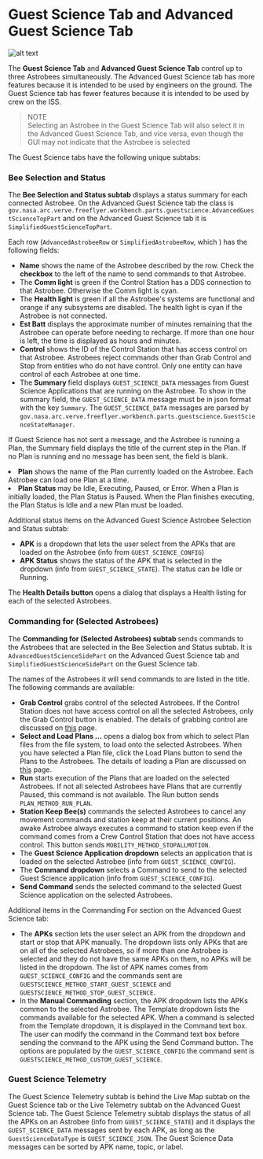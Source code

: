 # Guest Science Tab and Advanced Guest Science Tab 
![alt text](https://github.com/nasa/astrobee_gds/blob/master/gov.nasa.arc.ff.ocu/helpfiles/GuestScienceTab-annotated.png 
"Guest Science Tab")


The <b>Guest Science Tab</b>  and <b> Advanced Guest Science Tab</b> control up to three Astrobees 
simultaneously. The Advanced Guest Science tab has more features because it is intended to be used by 
engineers on the ground. The Guest Science tab has fewer features because it is intended to be used by 
crew on the ISS. 

>NOTE <br>
>Selecting an Astrobee in the Guest Science Tab will also select it in the Advanced Guest Science Tab, and
vice versa, even though the GUI may not indicate that the Astrobee is selected

The Guest Science tabs have the following unique subtabs:

<h3 id="AstrobeeSelection"> Bee Selection and Status </h3>

The <b>Bee Selection and Status subtab </b> displays a status summary
for each connected Astrobee. On the Advanced Guest Science tab the class is
`gov.nasa.arc.verve.freeflyer.workbench.parts.guestscience.AdvancedGuestScienceTopPart`
 and on the Advanced Guest Science tab it is `SimplifiedGuestScienceTopPart`.
 
 Each row (`AdvancedAstrobeeRow` or `SimplifiedAstrobeeRow`, which ) has the following fields:

* <b> Name</b> shows the name of the Astrobee described by the row. Check the 
<b>checkbox</b> to the left of the name to send commands to that Astrobee.
* The <b>Comm light</b> is green if the Control Station has a DDS connection to that Astrobee.
Otherwise the Comm light is cyan.
* The <b>Health light</b> is green if all the Astrobee's systems are functional and orange
if any subsystems are disabled. The health light is cyan if the Astrobee is not connected.
* <b>Est Batt</b> displays the approximate number of minutes remaining 
that the Astrobee can operate before needing to recharge. 
If more than one hour is left, the time is displayed as hours and minutes.
* <b>Control</b> shows the ID of the Control Station that has access control on that Astrobee.
 Astrobees reject commands other than Grab Control and Stop from entities who
do not have control. Only one entity can have control of each Astrobee at
one time.
*  The<b> Summary </b> field displays `GUEST_SCIENCE_DATA` messages from Guest Science
Applications that are running on the Astrobee. To show in the summary field, the
 `GUEST_SCIENCE_DATA` message must be in json format with the key `Summary`. The 
 `GUEST_SCIENCE_DATA` messages are parsed by 
 `gov.nasa.arc.verve.freeflyer.workbench.parts.guestscience.GuestScienceStateManager`.
 
 If Guest Science has not sent a message, and the Astrobee is running a Plan, the Summary field displays
the title of the current step in the Plan. If no Plan is running and no message has been sent, the field is blank. </li>
<li> <b>Plan</b> shows the name of the Plan currently loaded on the 
Astrobee. Each Astrobee can load one Plan at a time. </li>
<li> <b> Plan Status </b> may be Idle, Executing, Paused, or Error. When a Plan is initially loaded, the Plan
Status is Paused. When the Plan finishes executing, the Plan Status is Idle and a new Plan must be loaded.</li>

Additional status items on the Advanced Guest Science Astrobee Selection and Status subtab:

* <b>APK</b> is a dropdown that lets the user select from the APKs that are
 loaded on the Astrobee (info from `GUEST_SCIENCE_CONFIG`)
* <b>APK Status</b> shows the status of the APK that is selected in the dropdown (info from
`GUEST_SCIENCE_STATE`). The status can be Idle or Running.

The <b>Health Details button</b> opens a dialog that displays a Health 
listing for each of the selected Astrobees.

<h3 id="CommandingFor"> Commanding for (Selected Astrobees) </h3>

The <b>Commanding for (Selected Astrobees) subtab </b> sends commands to the 
Astrobees that are selected in the Bee Selection and Status subtab. It is `AdvancedGuestScienceSidePart` on the 
Advanced Guest Science tab and `SimplifiedGuestScienceSidePart` on the Guest Science tab.
 
 The names of the Astrobees it will send commands to are listed in the title. The
following commands are available:

* <b>Grab Control</b> grabs control of the selected Astrobees. If the Control Station 
does not have access control on all the selected Astrobees, only the Grab Control
button is enabled. The details of grabbing control are discussed on [this](USAGE.md) page. 
* <b>Select and Load Plans ...</b> opens a dialog box from which to select Plan files from the
file system, to load onto the selected Astrobees. When you have selected a Plan file, click the Load Plans button
 to send the Plans to the Astrobees. The details of loading a Plan are discussed on
  [this](run_plan_tab.md) page.
* <b>Run</b> starts execution of the Plans that are loaded on the selected Astrobees. If not
all selected Astrobees have Plans that are currently Paused, this command is not
available. The Run button sends `PLAN_METHOD_RUN_PLAN`.
* <b>Station Keep Bee(s)</b> commands the selected Astrobees to cancel any movement commands
and station keep at their current positions.  An awake Astrobee always executes a command to station keep
even if the command comes from a Crew Control Station that does not have access control. This button sends
 `MOBILITY_METHOD_STOPALLMOTION`.
* The <b>Guest Science Application dropdown</b>  selects an application that is
loaded on the selected Astrobee (info from `GUEST_SCIENCE_CONFIG`).
* The <b>Command dropdown</b> selects a Command to send to the selected
Guest Science application (info from `GUEST_SCIENCE_CONFIG`).
* <b>Send Command</b> sends the selected command to the selected Guest Science
application on the selected Astrobees.

Additional items in the Commanding For section on the Advanced Guest Science tab:

* The <b>APKs</b> section lets the user select an APK from the dropdown and start or stop that APK manually.
The dropdown lists only APKs that are on all of the selected Astrobees, so if more than one Astrobee is selected
and they do not have the same APKs on them, no APKs will be listed in the dropdown. The list of APK names comes
from `GUEST_SCIENCE_CONFIG` and the commands sent are `GUESTSCIENCE_METHOD_START_GUEST_SCIENCE` and 
`GUESTSCIENCE_METHOD_STOP_GUEST_SCIENCE`.
* In the <b>Manual Commanding</b> section, the APK dropdown lists the APKs common to the selected Astrobee.
The Template dropdown lists the commands available for the selected APK. When a command is selected from the
Template dropdown, it is displayed in the Command text box. The user can modify the command in the Command
text box before sending the command to the APK using the Send Command button. The options are populated by the
`GUEST_SCIENCE_CONFIG` the command sent is `GUESTSCIENCE_METHOD_CUSTOM_GUEST_SCIENCE`.


### Guest Science Telemetry ###

The Guest Science Telemetry subtab is behind the Live Map subtab on the Guest Science tab or the Live
Telemetry subtab on the Advanced Guest Science tab. The Guest Science Telemetry subtab displays the status 
of all the APKs on an Astrobee (info from `GUEST_SCIENCE_STATE`) and it displays the `GUEST_SCIENCE_DATA`
 messages sent by each APK, as long as the `GuestScienceDataType` is `GUEST_SCIENCE_JSON`.
  The Guest Science Data messages can be sorted by APK name, topic, or label.

